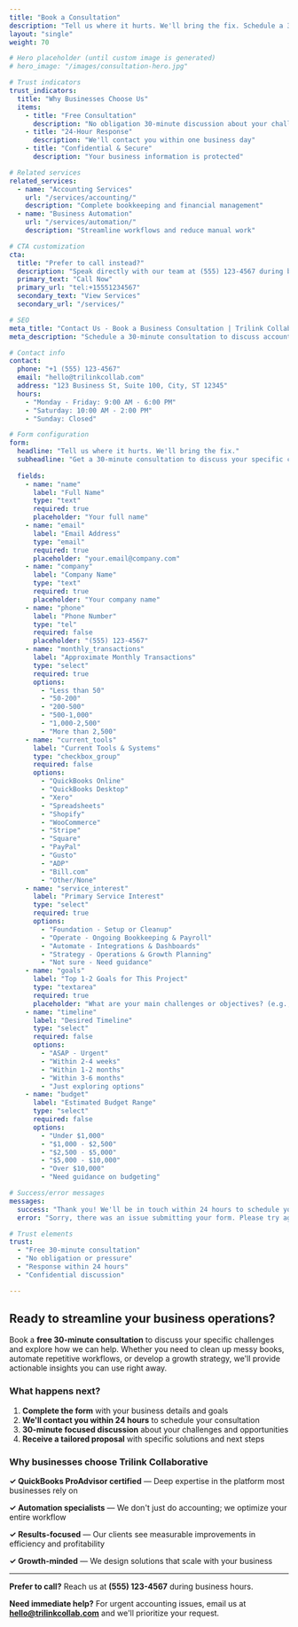 ```yaml
---
title: "Book a Consultation"
description: "Tell us where it hurts. We'll bring the fix. Schedule a 30-minute consultation to discuss your accounting, automation, and growth strategy needs."
layout: "single"
weight: 70

# Hero placeholder (until custom image is generated)
# hero_image: "/images/consultation-hero.jpg"

# Trust indicators
trust_indicators:
  title: "Why Businesses Choose Us"
  items:
    - title: "Free Consultation"
      description: "No obligation 30-minute discussion about your challenges"
    - title: "24-Hour Response"
      description: "We'll contact you within one business day"
    - title: "Confidential & Secure"
      description: "Your business information is protected"

# Related services
related_services:
  - name: "Accounting Services"
    url: "/services/accounting/"
    description: "Complete bookkeeping and financial management"
  - name: "Business Automation"
    url: "/services/automation/"
    description: "Streamline workflows and reduce manual work"

# CTA customization
cta:
  title: "Prefer to call instead?"
  description: "Speak directly with our team at (555) 123-4567 during business hours."
  primary_text: "Call Now"
  primary_url: "tel:+15551234567"
  secondary_text: "View Services"
  secondary_url: "/services/"

# SEO
meta_title: "Contact Us - Book a Business Consultation | Trilink Collaborative"
meta_description: "Schedule a 30-minute consultation to discuss accounting services, business process automation, and growth strategy. Get expert solutions for your business challenges."

# Contact info
contact:
  phone: "+1 (555) 123-4567"
  email: "hello@trilinkcollab.com"
  address: "123 Business St, Suite 100, City, ST 12345"
  hours:
    - "Monday - Friday: 9:00 AM - 6:00 PM"
    - "Saturday: 10:00 AM - 2:00 PM" 
    - "Sunday: Closed"

# Form configuration
form:
  headline: "Tell us where it hurts. We'll bring the fix."
  subheadline: "Get a 30-minute consultation to discuss your specific challenges and explore solutions."
  
  fields:
    - name: "name"
      label: "Full Name"
      type: "text"
      required: true
      placeholder: "Your full name"
    - name: "email"
      label: "Email Address"
      type: "email"
      required: true
      placeholder: "your.email@company.com"
    - name: "company"
      label: "Company Name"
      type: "text"
      required: true
      placeholder: "Your company name"
    - name: "phone"
      label: "Phone Number"
      type: "tel"
      required: false
      placeholder: "(555) 123-4567"
    - name: "monthly_transactions"
      label: "Approximate Monthly Transactions"
      type: "select"
      required: true
      options:
        - "Less than 50"
        - "50-200"
        - "200-500"
        - "500-1,000"
        - "1,000-2,500"
        - "More than 2,500"
    - name: "current_tools"
      label: "Current Tools & Systems"
      type: "checkbox_group"
      required: false
      options:
        - "QuickBooks Online"
        - "QuickBooks Desktop"
        - "Xero"
        - "Spreadsheets"
        - "Shopify"
        - "WooCommerce"
        - "Stripe"
        - "Square"
        - "PayPal"
        - "Gusto"
        - "ADP"
        - "Bill.com"
        - "Other/None"
    - name: "service_interest"
      label: "Primary Service Interest"
      type: "select"
      required: true
      options:
        - "Foundation - Setup or Cleanup"
        - "Operate - Ongoing Bookkeeping & Payroll"
        - "Automate - Integrations & Dashboards"
        - "Strategy - Operations & Growth Planning"
        - "Not sure - Need guidance"
    - name: "goals"
      label: "Top 1-2 Goals for This Project"
      type: "textarea"
      required: true
      placeholder: "What are your main challenges or objectives? (e.g., 'Clean up 18 months of backlogged transactions' or 'Automate our Shopify to QuickBooks workflow')"
    - name: "timeline"
      label: "Desired Timeline"
      type: "select"
      required: false
      options:
        - "ASAP - Urgent"
        - "Within 2-4 weeks"
        - "Within 1-2 months"
        - "Within 3-6 months"
        - "Just exploring options"
    - name: "budget"
      label: "Estimated Budget Range"
      type: "select"
      required: false
      options:
        - "Under $1,000"
        - "$1,000 - $2,500"
        - "$2,500 - $5,000"
        - "$5,000 - $10,000"
        - "Over $10,000"
        - "Need guidance on budgeting"

# Success/error messages
messages:
  success: "Thank you! We'll be in touch within 24 hours to schedule your consultation."
  error: "Sorry, there was an issue submitting your form. Please try again or call us directly."

# Trust elements
trust:
  - "Free 30-minute consultation"
  - "No obligation or pressure"
  - "Response within 24 hours"
  - "Confidential discussion"

---
```


## Ready to streamline your business operations?

Book a **free 30-minute consultation** to discuss your specific challenges and explore how we can help. Whether you need to clean up messy books, automate repetitive workflows, or develop a growth strategy, we'll provide actionable insights you can use right away.

### What happens next?

1. **Complete the form** with your business details and goals
2. **We'll contact you within 24 hours** to schedule your consultation
3. **30-minute focused discussion** about your challenges and opportunities
4. **Receive a tailored proposal** with specific solutions and next steps

### Why businesses choose Trilink Collaborative

**✓ QuickBooks ProAdvisor certified** — Deep expertise in the platform most businesses rely on

**✓ Automation specialists** — We don't just do accounting; we optimize your entire workflow

**✓ Results-focused** — Our clients see measurable improvements in efficiency and profitability

**✓ Growth-minded** — We design solutions that scale with your business

---

**Prefer to call?** Reach us at **(555) 123-4567** during business hours.

**Need immediate help?** For urgent accounting issues, email us at **hello@trilinkcollab.com** and we'll prioritize your request.